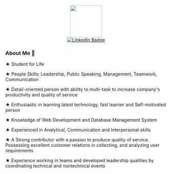 <div id="header" align="center">
  <img src="https://media.giphy.com/media/M9gbBd9nbDrOTu1Mqx/giphy.gif" width="100"/>
  <div id="badges">
  <a href="https://www.linkedin.com/in/meetp24/">
    <img src="https://img.shields.io/badge/LinkedIn-blue?style=for-the-badge&logo=linkedin&logoColor=white" alt="LinkedIn Badge"/>
  </a>
    <div>
    <img src="https://komarev.com/ghpvc/?username=meet24&style=flat-square&color=blue" alt=""/>
    </div>
  </div>
</div>

### About Me 👋

★ Student for Life

★ People Skills: Leadership, Public Speaking, Management, Teamwork, Communication

★ Detail-oriented person with ability to multi-task to increase company's productivity and quality of service

★ Enthusiastic in learning latest technology, fast learner and Self-motivated person

★ Knowledge of Web Development and Database Management System

★ Experienced in Analytical, Communication and Interpersonal skills

★ A Strong contributor with a passion to produce quality of service. Possessing excellent customer relations in collecting, and analyzing user requirements

★ Experience working in teams and developed leadership qualities by coordinating technical and nontechnical events
